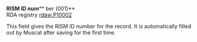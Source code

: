 **RISM ID num**** ber (001)**  
RDA registry [rdaw:P10002](http://www.rdaregistry.info/Elements/w/#P10002)  

This field gives the RISM ID number for the record. It is automatically filled out by Muscat after saving for the first time.